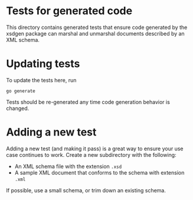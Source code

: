 # Tests for generated code

This directory contains generated tests that ensure code
generated by the xsdgen package can marshal and unmarshal
documents described by an XML schema.

# Updating tests

To update the tests here, run

	go generate

Tests should be re-generated any time code generation behavior
is changed.

# Adding a new test

Adding a new test (and making it pass) is a great way to ensure
your use case continues to work. Create a new subdirectory
with the following:

* An XML schema file with the extension `.xsd`
* A sample XML document that conforms to the schema with
  extension `.xml`

If possible, use a small schema, or trim down an existing schema.
